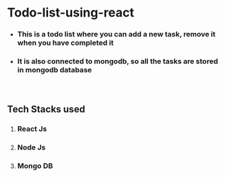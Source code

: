 # Todo-list-using-react

<ul>
  <li><h3>This is a todo list where you can add a new task, remove it when you have completed it<h3></li>
  <li><h3>It is also connected to mongodb, so all the tasks are stored in mongodb database<h3></li>
</ul>
<br>

<h2>Tech Stacks used</h2>
<ol>
  <li><h3>React Js<h3></li>
  <li><h3>Node Js<h3></li>
  <li><h3>Mongo DB<h3></li>
</ol>
